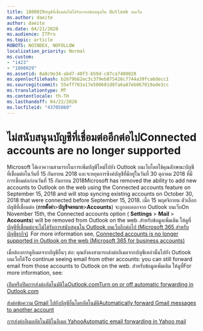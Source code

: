 ```yaml
---
title: 1800029บัญชีที่เชื่อมต่อไม่ได้รับการสนับสนุนใน Outlook บนเว็บ
ms.author: daeite
author: daeite
ms.date: 04/21/2020
ms.audience: ITPro
ms.topic: article
ROBOTS: NOINDEX, NOFOLLOW
localization_priority: Normal
ms.custom:
- "1423"
- "1800029"
ms.assetid: 8a8c9e34-abd7-40f3-b59d-c87ca7400020
ms.openlocfilehash: b26f9b62ec3c379eb875426c7744a39fca6decc1
ms.sourcegitcommit: 55eff703a17e500681d8fa6a87eb067019ade3cc
ms.translationtype: MT
ms.contentlocale: th-TH
ms.lasthandoff: 04/22/2020
ms.locfileid: "43705860"
---
```

# <a name="connected-accounts-are-no-longer-supported"></a><span data-ttu-id="00a63-102">ไม่สนับสนุนบัญชีที่เชื่อมต่ออีกต่อไป</span><span class="sxs-lookup"><span data-stu-id="00a63-102">Connected accounts are no longer supported</span></span>

<span data-ttu-id="00a63-103">Microsoft ได้เอาความสามารถในการเพิ่มบัญชีใหม่ไปยัง Outlook บนเว็บโดยใช้คุณลักษณะบัญชีที่เชื่อมต่อในวันที่ 15 กันยายน 2018 และจะหยุดการซิงค์บัญชีที่มีอยู่ในวันที่ 30 ตุลาคม 2018 ที่มีการเชื่อมต่อก่อนวันที่ 15 กันยายน 2018</span><span class="sxs-lookup"><span data-stu-id="00a63-103">Microsoft has removed the ability to add new accounts to Outlook on the web using the Connected accounts feature on September 15, 2018 and will stop syncing existing accounts on October 30, 2018 that were connected before September 15, 2018.</span></span> <span data-ttu-id="00a63-104">เมื่อ 15 พฤศจิกายน ตัวเลือกบัญชีที่เชื่อมต่อ (**การตั้งค่า**\>**บัญชีจดหมาย**\>**Accounts**) จะถูกลบออกจาก Outlook บนเว็บ</span><span class="sxs-lookup"><span data-stu-id="00a63-104">On November 15th, the Connected accounts option ( **Settings** \> **Mail** \> **Accounts**) will be removed from Outlook on the web .</span></span><span data-ttu-id="00a63-105">สําหรับข้อมูลเพิ่มเติม ให้ดูที่[บัญชีที่เชื่อมต่อจะไม่ได้รับการสนับสนุนใน Outlook บนเว็บอีกต่อไป (Microsoft 365 สําหรับบัญชีธุรกิจ)](https://support.office.com/article/Connected-accounts-is-no-longer-supported-in-Outlook-on-the-web-Office-365-for-business-accounts-5cc526bf-e928-4a99-8b9f-5e089df7d887)</span><span class="sxs-lookup"><span data-stu-id="00a63-105">  For more information see, [Connected accounts is no longer supported in Outlook on the web (Microsoft 365 for business accounts)](https://support.office.com/article/Connected-accounts-is-no-longer-supported-in-Outlook-on-the-web-Office-365-for-business-accounts-5cc526bf-e928-4a99-8b9f-5e089df7d887)</span></span>
  
<span data-ttu-id="00a63-106">เมื่อต้องการดูอีเมลจากบัญชีอื่นๆ ต่อ: คุณยังคงสามารถส่งต่ออีเมลจากบัญชีเหล่านั้นไปยัง Outlook บนเว็บได้</span><span class="sxs-lookup"><span data-stu-id="00a63-106">To continue seeing email from other accounts: you can still forward email from those accounts to Outlook on the web.</span></span> <span data-ttu-id="00a63-107">สำหรับข้อมูลเพิ่มเติม ให้ดูที่</span><span class="sxs-lookup"><span data-stu-id="00a63-107">For more information, see:</span></span>
  
[<span data-ttu-id="00a63-108">เปิดหรือปิดการส่งต่ออัตโนมัติในOutlook.com</span><span class="sxs-lookup"><span data-stu-id="00a63-108">Turn on or off automatic forwarding in Outlook.com</span></span>](https://go.microsoft.com/fwlink/?linkid=2038346)
  
[<span data-ttu-id="00a63-109">ส่งต่อข้อความ Gmail ไปยังบัญชีอื่นโดยอัตโนมัติ</span><span class="sxs-lookup"><span data-stu-id="00a63-109">Automatically forward Gmail messages to another account</span></span>](https://aka.ms/forward-gmail-messages)
  
[<span data-ttu-id="00a63-110">การส่งต่ออีเมลอัตโนมัติในอีเมล Yahoo</span><span class="sxs-lookup"><span data-stu-id="00a63-110">Automatic email forwarding in Yahoo mail</span></span>](https://aka.ms/yahoo-email-forwarding)
  